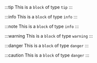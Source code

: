 :::tip
This is a `block` of type `tip`
:::

:::info
This is a `block` of type `info`
:::

:::note
This is a `block` of type `info`
:::

:::warning
This is a `block` of type `warning`
:::

:::danger
This is a `block` of type `danger`
:::

:::caution
This is a `block` of type `danger`
:::
